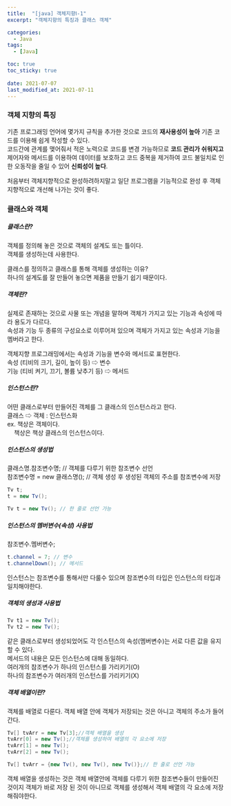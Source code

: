 ```yaml
---
title:  "[java] 객체지향Ⅰ-1"
excerpt: "객체지향의 특징과 클래스 객체"

categories:
  - Java
tags:
  - [Java]

toc: true
toc_sticky: true
 
date: 2021-07-07
last_modified_at: 2021-07-11
---
```






### 객체 지향의 특징

기존 프로그래밍 언어에 몇가지 규칙을 추가한 것으로 코드의 **재사용성이 높아** 기존 코드를 이용해 쉽게 작성할 수 있다.<br>코드간에 관계를 맺어줘서 적은 노력으로 코드를 변경 가능하므로 **코드 관리가 쉬워지고** 제어자와 메서드를 이용하여 데이터를 보호하고 코드 중복을 제거하여 코드 불일치로 인한 오동작을 줄일 수 있어 **신뢰성이 높다**.

처음부터 객체지향적으로 완성하려하지말고 일단 프로그램을 기능적으로 완성 후 객체지향적으로 개선해 나가는 것이 좋다.



### 클래스와 객체

##### 클래스란?

객체를 정의해 놓은 것으로 객체의 설계도 또는 틀이다.<br>객체를 생성하는데 사용한다.

클래스를 정의하고 클래스를 통해 객체를 생성하는 이유?<br>하나의 설계도를 잘 만들어 놓으면 제품을 만들기 쉽기 때문이다.



##### 객체란?

실제로 존재하는 것으로 사물 또는 개념을 말하며 객체가 가지고 있는 기능과 속성에 따라 용도가 다르다.<br>속성과 기능 두 종류의 구성요소로 이루어져 있으며 객체가 가지고 있는 속성과 기능을 멤버라고 한다.

객체지향 프로그래밍에서는 속성과 기능을 변수와 메서드로 표현한다.<br>속성 (티비의 크기, 길이, 높이 등) &#x21E8; 변수  <br>기능 (티비 켜기, 끄기, 볼륨 낮추기 등) &#x21E8; 메서드



##### 인스턴스란?

어떤 클래스로부터 만들어진 객체를 그 클래스의 인스턴스라고 한다.<br>클래스 &#x21E8; 객체 : 인스턴스화<br>ex. 책상은 객체이다.<br>&nbsp;&nbsp;&nbsp;&nbsp;책상은 책상 클래스의 인스턴스이다.



##### 인스턴스의 생성법

클래스명.참조변수명; // 객체를 다루기 위한 참조변수 선언<br>
참조변수명 = new 클래스명(); // 객체 생성 후 생성된 객체의 주소를 참조변수에 저장

```java
Tv t;
t = new Tv();

Tv t = new Tv(); // 한 줄로 선언 가능
```



##### 인스턴스의 멤버변수(속성) 사용법

참조변수.멤버변수;

```java
t.channel = 7; // 변수
t.channelDown(); // 메서드
```

인스턴스는 참조변수를 통해서만 다룰수 있으며 참조변수의 타입은 인스턴스의 타입과 일치해야한다.



##### 객체의 생성과 사용법

```java
Tv t1 = new Tv();
Tv t2 = new Tv();
```

같은 클래스로부터 생성되었어도 각 인스턴스의 속성(멤버변수)는 서로 다른 값을 유지할 수 있다.<br>메서드의 내용은 모든 인스턴스에 대해 동일하다.<br>여러개의 참조변수가 하나의 인스턴스를 가리키기(O)<br>하나의 참조변수가 여러개의 인스턴스를 가리키기(X) 



##### 객체 배열이란?

객체를 배열로 다룬다. 객체 배열 안에 객체가 저장되는 것은 아니고 객체의 주소가 들어간다.

```java
Tv[] tvArr = new Tv[3];//객체 배열을 생성
tvArr[0] = new Tv();//객체를 생성하여 배열의 각 요소에 저장
tvArr[1] = new Tv();
tvArr[2] = new Tv();

Tv[] tvArr = {new Tv(), new Tv(), new Tv()};// 한 줄로 선언 가능
```

객체 배열을 생성하는 것은 객체 배열안에 객체를 다루기 위한 참조변수들이 만들어진 것이지 객체가 바로 저장 된 것이 아니므로 객체를 생성해서 객체 배열의 각 요소에 저장해줘야한다.







